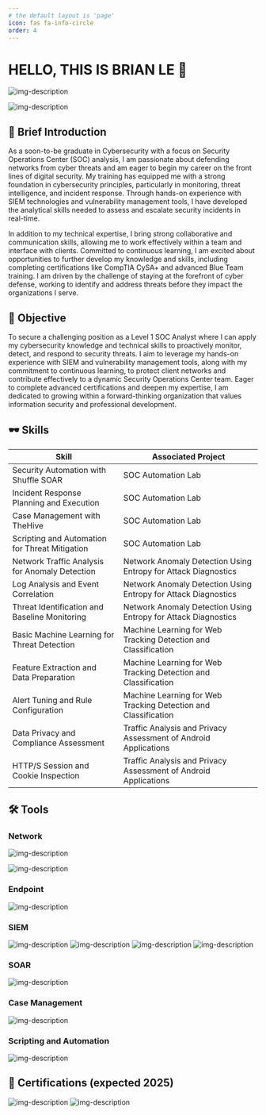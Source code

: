 ```yaml
---
# the default layout is 'page'
icon: fas fa-info-circle
order: 4
---
```

<!-- 
> Add Markdown syntax content to file `_tabs/about.md`{: .filepath } and it will show up on this page.
{: .prompt-tip } 
-->

# HELLO, THIS IS BRIAN LE 👋

<!--
**BrianLe-1904/BrianLe-1904** is a ✨ _special_ ✨ repository because its `README.md` (this file) appears on your GitHub profile.

Here are some ideas to get you started:

- 🔭 I’m currently working on ...
- 🌱 I’m currently learning ...
- 👯 I’m looking to collaborate on ...
- 🤔 I’m looking for help with ...
- 💬 Ask me about ...
- 📫 How to reach me: ...
- 😄 Pronouns: ...
- ⚡ Fun fact: ...
-->

![img-description](https://img.shields.io/badge/-LinkedIn-0072b1?&style=for-the-badge&logo=linkedin&logoColor=white)

![img-description](https://img.shields.io/badge/-Instagram-E4405F?&style=for-the-badge&logo=instagram&logoColor=white)


## 🌱 Brief Introduction
As a soon-to-be graduate in Cybersecurity with a focus on Security Operations Center (SOC) analysis, I am passionate about defending networks from cyber threats and am eager to begin my career on the front lines of digital security. My training has equipped me with a strong foundation in cybersecurity principles, particularly in monitoring, threat intelligence, and incident response. Through hands-on experience with SIEM technologies and vulnerability management tools, I have developed the analytical skills needed to assess and escalate security incidents in real-time.

In addition to my technical expertise, I bring strong collaborative and communication skills, allowing me to work effectively within a team and interface with clients. Committed to continuous learning, I am excited about opportunities to further develop my knowledge and skills, including completing certifications like CompTIA CySA+ and advanced Blue Team training. I am driven by the challenge of staying at the forefront of cyber defense, working to identify and address threats before they impact the organizations I serve.

## 🔭 Objective
To secure a challenging position as a Level 1 SOC Analyst where I can apply my cybersecurity knowledge and technical skills to proactively monitor, detect, and respond to security threats. I aim to leverage my hands-on experience with SIEM and vulnerability management tools, along with my commitment to continuous learning, to protect client networks and contribute effectively to a dynamic Security Operations Center team. Eager to complete advanced certifications and deepen my expertise, I am dedicated to growing within a forward-thinking organization that values information security and professional development.

## 🕶️ Skills

| Skill                                         | Associated Project         |
|-----------------------------------------------|----------------------------|
| Security Automation with Shuffle SOAR         | SOC Automation Lab|
| Incident Response Planning and Execution      | SOC Automation Lab|
| Case Management with TheHive                  | SOC Automation Lab|
| Scripting and Automation for Threat Mitigation | SOC Automation Lab|
| Network Traffic Analysis for Anomaly Detection |	Network Anomaly Detection Using Entropy for Attack Diagnostics|
| Log Analysis and Event Correlation             |	Network Anomaly Detection Using Entropy for Attack Diagnostics|
| Threat Identification and Baseline Monitoring  |	Network Anomaly Detection Using Entropy for Attack Diagnostics|
| Basic Machine Learning for Threat Detection    |	Machine Learning for Web Tracking Detection and Classification|
| Feature Extraction and Data Preparation        |	Machine Learning for Web Tracking Detection and Classification|
| Alert Tuning and Rule Configuration            |	Machine Learning for Web Tracking Detection and Classification|
| Data Privacy and Compliance Assessment         |	Traffic Analysis and Privacy Assessment of Android Applications|
| HTTP/S Session and Cookie Inspection           |	Traffic Analysis and Privacy Assessment of Android Applications|


## 🛠️ Tools

### Network

![img-description](https://img.shields.io/badge/-Wireshark-1679A7?&style=for-the-badge&logo=Wireshark&logoColor=white)

![img-description](https://img.shields.io/badge/-mitmproxy-4CAF50?style=for-the-badge&logo=mitmproxy&logoColor=white)


### Endpoint

![img-description](https://img.shields.io/badge/-Microsoft_Defender_for_Endpoint-00A4EF?&style=for-the-badge&logo=Microsoft&logoColor=white)


### SIEM

![img-description](https://img.shields.io/badge/-Microsoft_Sentinel-0078D4?&style=for-the-badge&logo=Microsoft&logoColor=white)
![img-description](https://img.shields.io/badge/-Splunk-000000?&style=for-the-badge&logo=Splunk&logoColor=white)
![img-description](https://img.shields.io/badge/-Elastic-005571?&style=for-the-badge&logo=Elastic&logoColor=white)
![img-description](https://img.shields.io/badge/-Wazuh-0050DB?style=for-the-badge&logo=Wazuh&logoColor=white)


### SOAR
![img-description](https://img.shields.io/badge/-Shuffle-181717?style=for-the-badge&logo=Shuffle&logoColor=white)

### Case Management
![img-description](https://img.shields.io/badge/-TheHive-FADA5E?style=for-the-badge&logo=TheHive&logoColor=black)

### Scripting and Automation
![img-description](https://img.shields.io/badge/-Python-3776AB?style=for-the-badge&logo=Python&logoColor=white)


## 📄 Certifications (expected 2025)

![img-description](https://img.shields.io/badge/-CompTIA_CySA+-E00A22?style=for-the-badge&logo=CompTIA&logoColor=white)
![img-description](https://img.shields.io/badge/-Security_Blue_Team_BTL1-0A66C2?style=for-the-badge&logo=SecurityBlueTeam&logoColor=white)

<!--
<div>
<img src="https://img.shields.io/badge/-Security%2B-FF0000?&style=for-the-badge&logo=CompTIA&logoColor=white" />
<img src="https://img.shields.io/badge/-Network%2B-007ACC?&style=for-the-badge&logo=CompTIA&logoColor=white" />
<img src="https://img.shields.io/badge/-A%2B-4D4D4D?&style=for-the-badge&logo=CompTIA&logoColor=white" />
<img src="https://img.shields.io/badge/-CDSA-006400?&style=for-the-badge&logoColor=white" />
<img src="https://img.shields.io/badge/-CCD-000080?&style=for-the-badge&logoColor=white" />
</div>
-->

<!-- 
## 💻 Projects
- <a href="https://github.com/BrianLe-1904/SOC-Automation-Lab.git">SOC Automation Project</a>
- <a href="https://github.com/BrianLe-1904/Network-Anomaly-Detection-Using-Entropy-for-Attack-Diagnostics.git">Network Anomaly Detection Using Entropy for Attack Diagnostics</a>
- <a href="https://github.com/BrianLe-1904/Machine-Learning-for-Web-Tracking-Detection-and-Classification.git">Machine Learning for Web Tracking Detection and Classification</a>
- <a href="https://github.com/BrianLe-1904/Machine-Learning-for-Web-Tracking-Detection-and-Classification.git">Traffic Analysis and Privacy Assessment of Android Applications</a> 
-->
